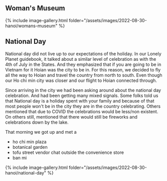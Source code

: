 ## Woman's Museum

{% include image-gallery.html folder="/assets/images/2022-08-30-hanoi/womans-museum" %}

## National Day

National day did not live up to our expectations of the holiday. In our Lonely Planet guidebook, it talked about a similar level of celebration as with the 4th of July in the States. And they emphasized that if you are going to be in Vietnam for it Hoian was the city to be in. For this reason, we decided to fly all the way to Hoian and travel the country from north to south. Even though our Ho chi min city was closer and our flight to Hoian connected through.

Since arriving in the city we had been asking around about the national day celebration. And had been getting many mixed signals. Some folks told us that National day is a holiday spent with your family and because of that most people won't be in the city they are in the country celebrating. Others mentioned that due to COVID the celebrations would be less/non existent. On others still, mentioned that there would still be fireworks and celebrations down by the lake.

That morning we got up and met a

- ho chi min plaza
- botanical garden
- tofu street vendor
  chat outside the convenience store
- ban mi

{% include image-gallery.html folder="/assets/images/2022-08-30-hanoi/national-day" %}
